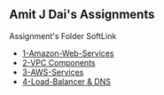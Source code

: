 ## Amit J Dai's Assignments
Assignment's Folder SoftLink
- [1-Amazon-Web-Services](https://github.com/LF-DevOps-Intern/6_aws_cloud-amit-sparsha-deesirouss/tree/main/1-Amazon-Web-Services)
- [2-VPC Components](https://github.com/LF-DevOps-Intern/6_aws_cloud-amit-sparsha-deesirouss/tree/cloud-day-2-vpc-components/2-VPC-Components)
- [3-AWS-Services](https://github.com/LF-DevOps-Intern/6_aws_cloud-amit-sparsha-deesirouss/tree/cloud-day-3-AWS-Services/3-AWS-Services)
- [4-Load-Balancer & DNS]()
